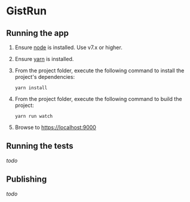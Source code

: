 # GistRun

## Running the app

1. Ensure [node](https://nodejs.org/) is installed. Use v7.x or higher.

2. Ensure [yarn](https://yarnpkg.com/) is installed.

3. From the project folder, execute the following command to install the project's dependencies:
    ```shell
    yarn install
    ```
4. From the project folder, execute the following command to build the project:
    ```shell
    yarn run watch
    ```

5. Browse to [https://localhost:9000](https://localhost:9000)

## Running the tests

*todo*

## Publishing

*todo*

